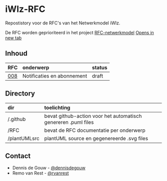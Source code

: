 # iWlz-RFC
Repostistory voor de RFC's van het Netwerkmodel iWlz.

De RFC worden geprioriteerd in het project [RFC-netwerkmodel](https://github.com/orgs/iStandaarden/projects/5)
<a href="https://github.com/orgs/iStandaarden/projects/5" target="_blank">Opens in new tab</a>

## Inhoud
|RFC | onderwerp | status |
|:--|:--|:--| 
|[008](RFC/RFC008%20-%20Notificaties%20en%20Meldingen.md) | Notificaties en abonnement | draft | 

## Directory
|dir|toelichting|
|:--|:--|
| /.github| bevat github-action voor het automatisch genereren .puml files|
| /RFC | bevat de RFC documentatie per onderwerp
| /plantUMLsrc | plantUML source en gegenereerde .svg files|

## Contact
* Dennis de Gouw - [@dennisdegouw](https://github.com/dennisdegouw)
* Remo van Rest - [@rvanrest](https://github.com/rvanrest)
